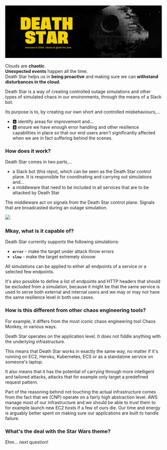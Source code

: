![Death Star](deathstar.jpg)

Clouds are **chaotic**.<br />
**Unexpected events** happen all the time.<br />
Death Star helps us in **being proactive** and making sure we can **withstand disturbances in the cloud**.

Death Star is a way of creating controlled outage simulations and other types of simulated chaos in our environments, through the means of a Slack bot.

Its purpose is to, by creating our own short and controlled misbehaviours,...

- 🅰️ identify areas for improvement and...
- 🅱️ ensure we have enough error handling and other resilience capabilities in place so that our end users aren't significantly affected when we are in fact suffering behind the scenes.

### How does it work?

Death Star comes in two parts,...

- a Slack bot (this repo), which can be seen as the Death Star control plane. It is responsible for coordinating and carrying out simulations and...
- a middleware that need to be included in all services that are to be attacked by Death Star

The middleware act on signals from the Death Star control plane. Signals that are broadcasted during an outage simulation.

<a href="https://docs.google.com/drawings/d/1vuGsxQV6C2ggSQ-Fmfb195U48jDyO6awa9fXyeqOpAg/edit"><img src="https://docs.google.com/drawings/d/e/2PACX-1vTJ9IzmknGF72W6tFJyG0Ef4PLeKruBMglTd2n486AQsfGyknZOtgFzHd9odVx_Cz-9h3nVz3IbZJJa/pub?w=1438&amp;h=848"></a>

### Mkay, what is it capable of?

Death Star currently supports the following simulations:

- **`error`** - make the target under attack throw errors
- **`slow`** - make the target extremely slooow

All simulations can be applied to either all endpoints of a service or a selected few endpoints.

It's also possible to define a list of endpoints and HTTP headers that should be excluded from a simulation, because it might be that the same service is used to serve both external and internal users and we may or may not have the same resilience level in both use cases.

### How is this different from other chaos engineering tools?

For example, it differs from the most iconic chaos engineering tool Chaos Monkey, in various ways.

Death Star operates on the application level. It does not fiddle anything with the underlying infrastructure.

This means that Death Star works in exactly the same way, no matter if it's running on EC2, Heroku, Kubernetes, ECS or as a standalone service on someone's laptop.

It also means that it has the potential of carrying through more intelligent and tailored attacks, attacks that for example only target a predefined request pattern.

Part of the reasoning behind not touching the actual infrastructure comes from the fact that we (CNP) operate on a fairly high abstraction level. AWS manage most of our infrastructure and we should be able to trust them to for example launch new EC2 hosts if a few of ours die. Our time and energy is arguably better spent on making sure our applications are built to handle failure.

### What's the deal with the Star Wars theme?

Ehm... next question!
